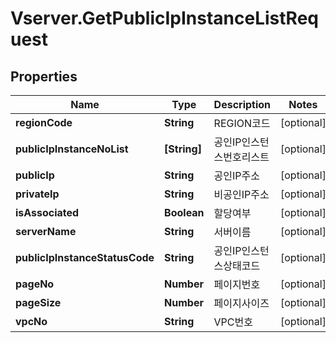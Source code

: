 # Vserver.GetPublicIpInstanceListRequest

## Properties
Name | Type | Description | Notes
------------ | ------------- | ------------- | -------------
**regionCode** | **String** | REGION코드 | [optional] 
**publicIpInstanceNoList** | **[String]** | 공인IP인스턴스번호리스트 | [optional] 
**publicIp** | **String** | 공인IP주소 | [optional] 
**privateIp** | **String** | 비공인IP주소 | [optional] 
**isAssociated** | **Boolean** | 할당여부 | [optional] 
**serverName** | **String** | 서버이름 | [optional] 
**publicIpInstanceStatusCode** | **String** | 공인IP인스턴스상태코드 | [optional] 
**pageNo** | **Number** | 페이지번호 | [optional] 
**pageSize** | **Number** | 페이지사이즈 | [optional] 
**vpcNo** | **String** | VPC번호 | [optional] 


